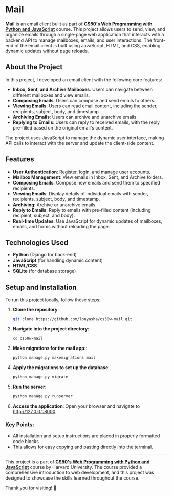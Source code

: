 # Mail

**Mail** is an email client built as part of **[CS50's Web Programming with Python and JavaScript](https://cs50.harvard.edu/web/2020/)** course. This project allows users to send, view, and organize emails through a single-page web application that interacts with a backend API to manage mailboxes, emails, and user interactions. The front-end of the email client is built using JavaScript, HTML, and CSS, enabling dynamic updates without page reloads.

## About the Project

In this project, I developed an email client with the following core features:

- **Inbox, Sent, and Archive Mailboxes**: Users can navigate between different mailboxes and view emails.
- **Composing Emails**: Users can compose and send emails to others.
- **Viewing Emails**: Users can read email content, including the sender, recipients, subject, body, and timestamp.
- **Archiving Emails**: Users can archive and unarchive emails.
- **Replying to Emails**: Users can reply to received emails, with the reply pre-filled based on the original email's content.

The project uses JavaScript to manage the dynamic user interface, making API calls to interact with the server and update the client-side content.

## Features

- **User Authentication**: Register, login, and manage user accounts.
- **Mailbox Management**: View emails in Inbox, Sent, and Archive folders.
- **Composing Emails**: Compose new emails and send them to specified recipients.
- **Viewing Emails**: Display details of individual emails with sender, recipients, subject, body, and timestamp.
- **Archiving**: Archive or unarchive emails.
- **Reply to Emails**: Reply to emails with pre-filled content (including recipient, subject, and body).
- **Real-time Updates**: Use JavaScript for dynamic updates of mailboxes, emails, and forms without reloading the page.

## Technologies Used

- **Python** (Django for back-end)
- **JavaScript** (for handling dynamic content)
- **HTML/CSS**
- **SQLite** (for database storage)

## Setup and Installation

To run this project locally, follow these steps:

1. **Clone the repository**:
   ```bash
   git clone https://github.com/lonyasha/cs50w-mail.git
2. **Navigate into the project directory**:
   ```bash
   cd cs50w-mail
3. **Make migrations for the mail app:**:
   ```bash
   python manage.py makemigrations mail
4. **Apply the migrations to set up the database**:
   ```bash
   python manage.py migrate
5. **Run the server**:
   ```bash
   python manage.py runserver
6. **Access the application**: Open your browser and navigate to http://127.0.0.1:8000

### Key Points:
- All installation and setup instructions are placed in properly formatted code blocks.
- This allows for easy copying and pasting directly into the terminal.

---

This project is a part of **[CS50's Web Programming with Python and JavaScript](https://cs50.harvard.edu/web/2020/)** course by Harvard University. The course provided a comprehensive introduction to web development, and this project was designed to showcase the skills learned throughout the course.

Thank you for visiting! 🎉
